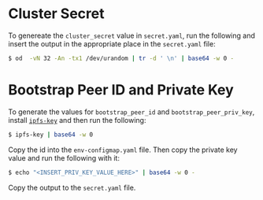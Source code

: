# Cluster Secret
To genereate the `cluster_secret` value in `secret.yaml`, run the following and insert the output in the appropriate place in the `secret.yaml` file:

```sh
$ od  -vN 32 -An -tx1 /dev/urandom | tr -d ' \n' | base64 -w 0 -
```

# Bootstrap Peer ID and Private Key
To generate the values for `bootstrap_peer_id` and `bootstrap_peer_priv_key`, install [`ipfs-key`](https://github.com/whyrusleeping/ipfs-key) and then run the following:

```sh
$ ipfs-key | base64 -w 0
```

Copy the id into the `env-configmap.yaml` file. Then copy the private key value and run the following with it:

```sh
$ echo "<INSERT_PRIV_KEY_VALUE_HERE>" | base64 -w 0 -
```

Copy the output to the `secret.yaml` file.

